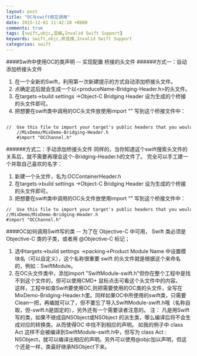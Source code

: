 ```yaml
---
layout: post
title: "OC与swift相互调用"
date: 2015-12-01 11:42:18 +0800
comments: true
tags: [swift,objc,混编,Invalid Swift Support]
keywords: swift,objc,桥连接,Invalid Swift Support 
categories: swift
---
```

####Swift中使用OC的类声明  -- 实现配置 桥接的头文件
######方式一：自动添加桥接头文件
1. 在一个全新的Swift，利用第一次新建提示的方式自动添加桥接头文件。
2. 点确定这后就会生成一个以<produceName-Bridging-Header.h>的头文件。
3. 在targets->build settings ->Object-C Bridging Header 设为生成的个桥接的头文件即可。
4. 把想要在swift类中调用的OC头文件放使用import "" 写到这个桥接文件中：
```objc
	//  Use this file to import your target's public headers that you would like to expose to Swift.  
	//MixDemo/MixDemo-Bridging-Header.h    
	#import "OCChannel.h"  
```

######方式二：手动添加桥接头文件
同样的，当你知道这个swift搜索头文件的关系后，就不需要再理会这个-Bridging-Header.h的文件了。
完全可以手工建一个并取自己喜欢的名字：
1. 新建一个头文件，名为:OCContainerHeader.h
2. 在targets->build settings ->Object-C Bridging Header 设为生成的个桥接的头文件即可。
3. 把想要在swift类中调用的OC头文件放使用import "" 写到这个桥接文件中：
```objc
//  Use this file to import your target's public headers that you would like to expose to Swift.  	
//MixDemo/MixDemo-Bridging-Header.h    
#import "OCChannel.h"  
```

####OC如何调用Swift写的类  -- 	为了在 Objective-C 中可用， Swift 类必须是 Objective-C 类的子类，或者用 @Objective-C 标记；
1. 选中targets->build settings ->packing->Product Module Name 中设置模块名（可以自定义），这个名称很重要 swift 的头文件就是根据这个来命名的，例如：SwiftModule。
2. 在OC头文件类中，添加import "SwiftModule-swift.h"但你在整个工程中是找不到这个文件的，但可以使用CMD+ 鼠标点击可看这个头文件中的内容。  
这样，工程中如查Swift要使用OC,则把需要使用的OC类的头文件，全写在MixDemo-Bridging-Header.h里。同样如果OC中所使用的swift类，只需要Clean一把，再编就可以了，但不要忘了导入SwiftModule-swift.h哦（名称自取，但-swift.h是固定的），另外还有一个需要读者注意的。
注：
	凡是用Swift写的类，如果不继成自NSObject或NSObject 的派生类，哪么编译后将不会生成对应的转换类。从而使得OC 中找不到相应的声明。
如我的例子中 class Act 这样不会被编译到SwiftModule-swift.h中，但写为 class Act : NSObject，就可以编译出相应的声明。另外可以使用@objc加以声明，但这个还是一样，类最好继承NSObject下来。